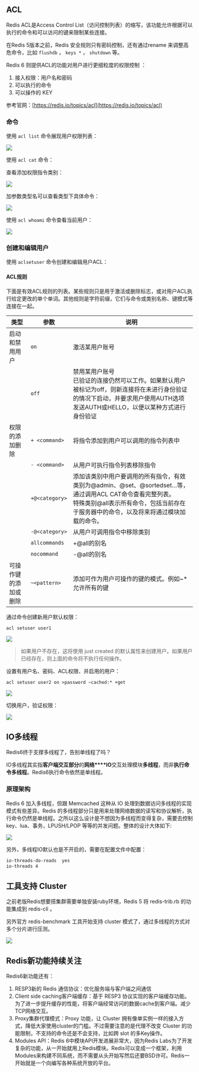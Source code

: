 ## ACL

Redis ACL是Access Control List（访问控制列表）的缩写，该功能允许根据可以执行的命令和可以访问的键来限制某些连接。

在Redis 5版本之前，Redis 安全规则只有密码控制，还有通过rename 来调整高危命令，比如 `flushdb` ， `keys *` ， `shutdown` 等。

Redis 6 则提供ACL的功能对用户进行更细粒度的权限控制 ：

1. 接入权限：用户名和密码 
2. 可以执行的命令 
3. 可以操作的 KEY

参考官网：[https://redis.io/topics/acl](https://redis.io/topics/acl)



### 命令

使用 `acl list` 命令展现用户权限列表：

![](assets/Redis6.0新功能/5edf21ee21edca948a77a3aacded743b_MD5.png)


使用 `acl cat` 命令：

查看添加权限指令类别：

![](assets/Redis6.0新功能/426bb0bcaced0d8cb451b0904cd65663_MD5.png)



加参数类型名可以查看类型下具体命令：

![](assets/Redis6.0新功能/1e813cc5a27be6029e810771e96ef4a1_MD5.png)



使用 `acl whoami` 命令查看当前用户：

![](assets/Redis6.0新功能/86fc4cfd46d8c92ddcf357678d1d96f1_MD5.png)




### 创建和编辑用户

使用 `aclsetuser` 命令创建和编辑用户ACL：

#### ACL规则

下面是有效ACL规则的列表。某些规则只是用于激活或删除标志，或对用户ACL执行给定更改的单个单词。其他规则是字符前缀，它们与命令或类别名称、键模式等连接在一起。

| 类型                 | 参数           | 说明                                                         |
| -------------------- | -------------- | ------------------------------------------------------------ |
| 启动和禁用用户       | `on`           | 激活某用户账号                                               |
|                      | `off`          | 禁用某用户账号<br>已验证的连接仍然可以工作。如果默认用户被标记为off，则新连接将在未进行身份验证的情况下启动，并要求用户使用AUTH选项发送AUTH或HELLO，以便以某种方式进行身份验证 |
| 权限的添加删除       | `+ <command>`  | 将指令添加到用户可以调用的指令列表中                         |
|                      | `- <command>`  | 从用户可执行指令列表移除指令                                 |
|                      | `+@<category>` | 添加该类别中用户要调用的所有指令，有效类别为@admin、@set、@sortedset…等，通过调用ACL CAT命令查看完整列表。<br>特殊类别@all表示所有命令，包括当前存在于服务器中的命令，以及将来将通过模块加载的命令。 |
|                      | `-@<category>` | 从用户可调用指令中移除类别                                   |
|                      | `allcommands`  | +@all的别名                                                  |
|                      | `nocommand`    | \-@all的别名                                                 |
| 可操作键的添加或删除 | `~<pattern>`   | 添加可作为用户可操作的键的模式。例如\~\*允许所有的键         |



通过命令创建新用户默认权限：

`acl setuser user1`

![](assets/Redis6.0新功能/96153272a9ddbb91ca24a209ae97ce61_MD5.png)


> 如果用户不存在，这将使用 just created 的默认属性来创建用户。如果用户已经存在，则上面的命令将不执行任何操作。



设置有用户名、密码、ACL权限、并启用的用户：

`acl setuser user2 on >password ~cached:* +get`

![](assets/Redis6.0新功能/3cccc2993ddb5f4aa4678e0e20579bdc_MD5.png)




切换用户，验证权限：

![](assets/Redis6.0新功能/90c64906261804123b4a0c9559c469e1_MD5.png)




## IO多线程

Redis6终于支撑多线程了，告别单线程了吗？

IO多线程其实指**客户端交互部分**的**网络****IO**交互处理模块**多线程**，而非**执行命令多线程**。Redis6执行命令依然是单线程。



### 原理架构

Redis 6 加入多线程，但跟 Memcached 这种从 IO 处理到数据访问多线程的实现模式有些差异。Redis 的多线程部分只是用来处理网络数据的读写和协议解析，执行命令仍然是单线程。之所以这么设计是不想因为多线程而变得复杂，需要去控制 key、lua、事务，LPUSH/LPOP 等等的并发问题。整体的设计大体如下:

![](assets/Redis6.0新功能/4724c0f364d6fe59c3b99fa3e3fa3353_MD5.png)


另外，多线程IO默认也是不开启的，需要在配置文件中配置：

```bash
io-threads-do-reads  yes 
io-threads 4
```


## 工具支持 Cluster

之前老版Redis想要搭集群需要单独安装ruby环境，Redis 5 将 redis-trib.rb 的功能集成到 redis-cli 。

另外官方 redis-benchmark 工具开始支持 cluster 模式了，通过多线程的方式对多个分片进行压测。

![](assets/Redis6.0新功能/f5437e7fc46dc9a1e539f725e43cfa07_MD5.png)




## Redis新功能持续关注

Redis6新功能还有：

1. RESP3新的 Redis 通信协议：优化服务端与客户端之间通信
2. Client side caching客户端缓存：基于 RESP3 协议实现的客户端缓存功能。为了进一步提升缓存的性能，将客户端经常访问的数据cache到客户端。减少TCP网络交互。
3. Proxy集群代理模式：Proxy 功能，让 Cluster 拥有像单实例一样的接入方式，降低大家使用cluster的门槛。不过需要注意的是代理不改变 Cluster 的功能限制，不支持的命令还是不会支持，比如跨 slot 的多Key操作。
4. Modules API：Redis 6中模块API开发进展非常大，因为Redis Labs为了开发复杂的功能，从一开始就用上Redis模块。Redis可以变成一个框架，利用Modules来构建不同系统，而不需要从头开始写然后还要BSD许可。Redis一开始就是一个向编写各种系统开放的平台。

